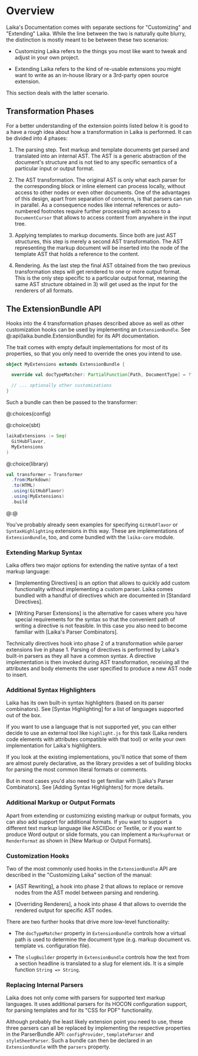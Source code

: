 
Overview
========

Laika's Documentation comes with separate sections for "Customizing" and "Extending" Laika.
While the line between the two is naturally quite blurry, 
the distinction is mostly meant to be between these two scenarios:

* Customizing Laika refers to the things you most like want to tweak and adjust in your own project.
  
* Extending Laika refers to the kind of re-usable extensions you might want to write as an in-house
  library or a 3rd-party open source extension.
  
This section deals with the latter scenario.


Transformation Phases
---------------------

For a better understanding of the extension points listed below it is good to a have a rough idea about how
a transformation in Laika is performed. It can be divided into 4 phases:

1) The parsing step. Text markup and template documents get parsed and translated into an internal AST.
   The AST is a generic abstraction of the document's structure and is not tied to any specific semantics
   of a particular input or output format.
   
2) The AST transformation. The original AST is only what each parser for the corresponding block or inline
   element can process locally, without access to other nodes or even other documents. 
   One of the advantages of this design, apart from separation of concerns, is that parsers can run in parallel.
   As a consequence nodes like internal references or auto-numbered footnotes require further processing with access to
   a `DocumentCursor` that allows to access content from anywhere in the input tree.

3) Applying templates to markup documents. 
   Since both are just AST structures, this step is merely a second AST transformation.
   The AST representing the markup document will be inserted into the node of the template AST that holds
   a reference to the content.
   
4) Rendering. As the last step the final AST obtained from the two previous transformation steps will get rendered
   to one or more output format. 
   This is the only step specific to a particular output format, meaning the same AST structure obtained in 3) will
   get used as the input for the renderers of all formats.


The ExtensionBundle API
-----------------------

Hooks into the 4 transformation phases described above as well as other customization hooks
can be used by implementing an `ExtensionBundle`.
See @:api(laika.bundle.ExtensionBundle) for its API documentation.

The trait comes with empty default implementations for most of its properties,
so that you only need to override the ones you intend to use.

```scala
object MyExtensions extends ExtensionBundle {

  override val docTypeMatcher: PartialFunction[Path, DocumentType] = ???

  // ... optionally other customizations
}
```

Such a bundle can then be passed to the transformer:

@:choices(config)

@:choice(sbt)
```scala
laikaExtensions := Seq(
  GitHubFlavor,
  MyExtensions
)
```

@:choice(library)
```scala
val transformer = Transformer
  .from(Markdown)
  .to(HTML)
  .using(GitHubFlavor)
  .using(MyExtensions)
  .build
```
@:@

You've probably already seen examples for specifying `GitHubFlavor` or `SyntaxHighlighting` extensions in this way.
These are implementations of `ExtensionBundle`, too, and come bundled with the `laika-core` module.


### Extending Markup Syntax

Laika offers two major options for extending the native syntax of a text markup language:

* [Implementing Directives] is an option that allows to quickly add custom functionality without 
  implementing a custom parser.
  Laika comes bundled with a handful of directives which are documented in [Standard Directives].
  
* [Writing Parser Extensions] is the alternative for cases where you have special requirements for the syntax
  so that the convenient path of writing a directive is not feasible.
  In this case you also need to become familiar with [Laika's Parser Combinators].

Technically directives hook into phase 2 of a transformation while parser extensions live in phase 1. 
Parsing of directives is performed by Laika's built-in parsers as they all have a common syntax.
A directive implementation is then invoked during AST transformation, 
receiving all the attributes and body elements the user specified to produce a new AST node to insert.


### Additional Syntax Highlighters

Laika has its own built-in syntax highlighters (based on its parser combinators).
See [Syntax Highlighting] for a list of languages supported out of the box.

If you want to use a language that is not supported yet, you can either decide to use an external tool like
`highlight.js` for this task (Laika renders code elements with attributes compatible with that tool)
or write your own implementation for Laika's highlighters.

If you look at the existing implementations, you'll notice that some of them are almost purely declarative,
as the library provides a set of building blocks for parsing the most common literal formats or comments.

But in most cases you'd also need to get familiar with [Laika's Parser Combinators].
See [Adding Syntax Highlighters] for more details.


### Additional Markup or Output Formats

Apart from extending or customizing existing markup or output formats, you can also add support for additional formats.
If you want to support a different text markup language like ASCIIDoc or Textile, 
or if you want to produce Word output or slide formats, 
you can implement a `MarkupFormat` or `RenderFormat` as shown in [New Markup or Output Formats].


### Customization Hooks

Two of the most commonly used hooks in the `ExtensionBundle` API are described in the 
"Customizing Laika" section of the manual:

* [AST Rewriting], a hook into phase 2 that allows to replace or remove nodes from the AST model 
  between parsing and rendering.
 
* [Overriding Renderers], a hook into phase 4 that allows to override the rendered output for specific
  AST nodes.

There are two further hooks that drive more low-level functionality:

* The `docTypeMatcher` property in `ExtensionBundle` controls how a virtual path is used to determine the document type
  (e.g. markup document vs. template vs. configuration file).

* The `slugBuilder` property in `ExtensionBundle` controls how the text from a section headline is translated
  to a slug for element ids. 
  It is a simple function `String => String`.


### Replacing Internal Parsers

Laika does not only come with parsers for supported text markup languages.
It uses additional parsers for its HOCON configuration support, for parsing templates
and for its "CSS for PDF" functionality.

Although probably the least likely extension point you need to use, 
these three parsers can all be replaced by implementing the respective properties in the 
ParserBundle API: `configProvider`, `templateParser` and `styleSheetParser`.
Such a bundle can then be declared in an `ExtensionBundle` with the `parsers` property.

